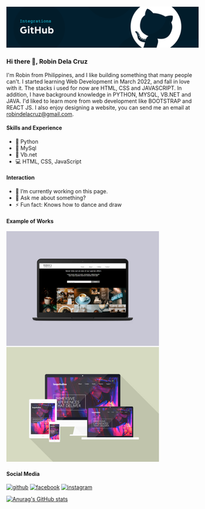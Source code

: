 ![Software Developer](https://github.com/robin-dc/robin-dc/blob/main/banner_github.png)

### Hi there 👋, Robin Dela Cruz
I'm Robin from Philippines, and I like building something that many people can't. I started learning Web Development in March 2022, and fall in love with it. The stacks i used for now are HTML, CSS and JAVASCRIPT. In addition, I have background knowledge in PYTHON, MYSQL, VB.NET and JAVA. I'd liked to learn more from web development like BOOTSTRAP and REACT JS. I also enjoy designing a website, you can send me an email at robindelacruz@gmail.com.

#### Skills and Experience
- 🐍 Python
- 🐧 MySql
- 📱 Vb.net
- 💻 HTML, CSS, JavaScript

#### Interaction
- 🔭 I’m currently working on this page. 
- 💬 Ask me about something? 
- ⚡ Fun fact: Knows how to dance and draw 

#### Example of Works
<img src='https://github.com/robin-dc/robin-dc/blob/main/coffeeshop.png' alt='loopstudios' height='300'>
<img src='https://github.com/robin-dc/robin-dc/blob/main/loopstudios.png' alt='loopstudios' height='300'>

#### Social Media
[<img src='https://cdn.jsdelivr.net/npm/simple-icons@3.0.1/icons/github.svg' alt='github' height='40' margin-left='40'>](https://github.com/https://github.com/robin-dc)  [<img src='https://cdn.jsdelivr.net/npm/simple-icons@3.0.1/icons/facebook.svg' alt='facebook' height='40' margin-left='40'>](https://www.facebook.com/https://www.facebook.com/robin.delacruz.353803/)  [<img src='https://cdn.jsdelivr.net/npm/simple-icons@3.0.1/icons/instagram.svg' alt='instagram' height='40'>](https://www.instagram.com/twitter.com/rrraw_wrrr/)  



[![Anurag's GitHub stats](https://github-readme-stats.vercel.app/api?username=robin-dc)](https://github.com/anuraghazra/github-readme-stats)
